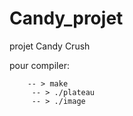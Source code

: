 # Candy_projet
projet Candy Crush

pour compiler:
        
        -- > make 
         -- > ./plateau
         -- > ./image
